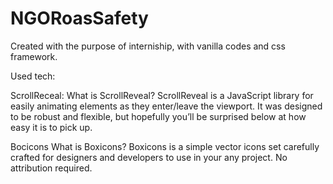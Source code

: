 # NGORoasSafety
Created with the purpose of interniship, with vanilla codes and css framework.


Used tech:

ScrollReceal:
What is ScrollReveal?
ScrollReveal is a JavaScript library for easily animating elements as they enter/leave the viewport. It was designed to be robust and flexible, but hopefully you’ll be surprised below at how easy it is to pick up.

Bocicons
What is Boxicons?
Boxicons is a simple vector icons set carefully crafted for designers and developers to use in your any project. No attribution required.
